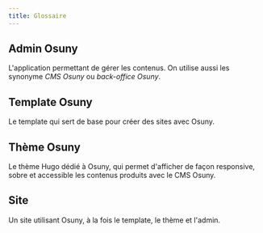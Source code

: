 ```yaml
---
title: Glossaire
---
```


## Admin Osuny
L'application permettant de gérer les contenus. On utilise aussi les synonyme *CMS Osuny* ou *back-office Osuny*.

## Template Osuny 
Le template qui sert de base pour créer des sites avec Osuny.

## Thème Osuny
Le thème Hugo dédié à Osuny, qui permet d'afficher de façon responsive, sobre et accessible les contenus produits avec le CMS Osuny.

## Site
Un site utilisant Osuny, à la fois le template, le thème et l'admin.

